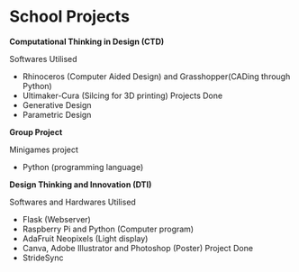 # School Projects

**Computational Thinking in Design (CTD)**

Softwares Utilised
  - Rhinoceros (Computer Aided Design) and Grasshopper(CADing through Python)
  - Ultimaker-Cura (Silcing for 3D printing)
Projects Done
  - Generative Design 
  - Parametric Design

**Group Project**

Minigames project
- Python (programming language)

**Design Thinking and Innovation (DTI)**

Softwares and Hardwares Utilised
  - Flask (Webserver) 
  - Raspberry Pi and Python (Computer program)
  - AdaFruit Neopixels (Light display)
  - Canva, Adobe Illustrator and Photoshop (Poster)
Project Done
  - StrideSync
